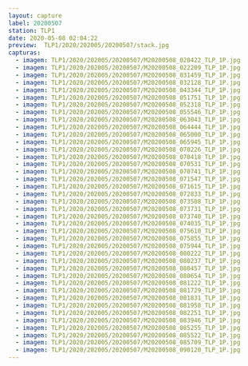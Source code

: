 ```yaml
---
layout: capture
label: 20200507
station: TLP1
date: 2020-05-08 02:04:22
preview:  TLP1/2020/202005/20200507/stack.jpg
capturas:
  - imagem: TLP1/2020/202005/20200507/M20200508_020422_TLP_1P.jpg
  - imagem: TLP1/2020/202005/20200507/M20200508_022209_TLP_1P.jpg
  - imagem: TLP1/2020/202005/20200507/M20200508_031459_TLP_1P.jpg
  - imagem: TLP1/2020/202005/20200507/M20200508_032128_TLP_1P.jpg
  - imagem: TLP1/2020/202005/20200507/M20200508_043344_TLP_1P.jpg
  - imagem: TLP1/2020/202005/20200507/M20200508_051751_TLP_1P.jpg
  - imagem: TLP1/2020/202005/20200507/M20200508_052318_TLP_1P.jpg
  - imagem: TLP1/2020/202005/20200507/M20200508_055546_TLP_1P.jpg
  - imagem: TLP1/2020/202005/20200507/M20200508_063043_TLP_1P.jpg
  - imagem: TLP1/2020/202005/20200507/M20200508_064444_TLP_1P.jpg
  - imagem: TLP1/2020/202005/20200507/M20200508_065000_TLP_1P.jpg
  - imagem: TLP1/2020/202005/20200507/M20200508_065945_TLP_1P.jpg
  - imagem: TLP1/2020/202005/20200507/M20200508_070226_TLP_1P.jpg
  - imagem: TLP1/2020/202005/20200507/M20200508_070418_TLP_1P.jpg
  - imagem: TLP1/2020/202005/20200507/M20200508_070531_TLP_1P.jpg
  - imagem: TLP1/2020/202005/20200507/M20200508_070741_TLP_1P.jpg
  - imagem: TLP1/2020/202005/20200507/M20200508_071547_TLP_1P.jpg
  - imagem: TLP1/2020/202005/20200507/M20200508_071615_TLP_1P.jpg
  - imagem: TLP1/2020/202005/20200507/M20200508_072833_TLP_1P.jpg
  - imagem: TLP1/2020/202005/20200507/M20200508_073508_TLP_1P.jpg
  - imagem: TLP1/2020/202005/20200507/M20200508_073731_TLP_1P.jpg
  - imagem: TLP1/2020/202005/20200507/M20200508_073740_TLP_1P.jpg
  - imagem: TLP1/2020/202005/20200507/M20200508_074035_TLP_1P.jpg
  - imagem: TLP1/2020/202005/20200507/M20200508_075610_TLP_1P.jpg
  - imagem: TLP1/2020/202005/20200507/M20200508_075855_TLP_1P.jpg
  - imagem: TLP1/2020/202005/20200507/M20200508_075944_TLP_1P.jpg
  - imagem: TLP1/2020/202005/20200507/M20200508_080222_TLP_1P.jpg
  - imagem: TLP1/2020/202005/20200507/M20200508_080237_TLP_1P.jpg
  - imagem: TLP1/2020/202005/20200507/M20200508_080457_TLP_1P.jpg
  - imagem: TLP1/2020/202005/20200507/M20200508_080654_TLP_1P.jpg
  - imagem: TLP1/2020/202005/20200507/M20200508_081222_TLP_1P.jpg
  - imagem: TLP1/2020/202005/20200507/M20200508_081729_TLP_1P.jpg
  - imagem: TLP1/2020/202005/20200507/M20200508_081831_TLP_1P.jpg
  - imagem: TLP1/2020/202005/20200507/M20200508_081958_TLP_1P.jpg
  - imagem: TLP1/2020/202005/20200507/M20200508_082251_TLP_1P.jpg
  - imagem: TLP1/2020/202005/20200507/M20200508_083946_TLP_1P.jpg
  - imagem: TLP1/2020/202005/20200507/M20200508_085255_TLP_1P.jpg
  - imagem: TLP1/2020/202005/20200507/M20200508_085522_TLP_1P.jpg
  - imagem: TLP1/2020/202005/20200507/M20200508_085709_TLP_1P.jpg
  - imagem: TLP1/2020/202005/20200507/M20200508_090120_TLP_1P.jpg
---
```


